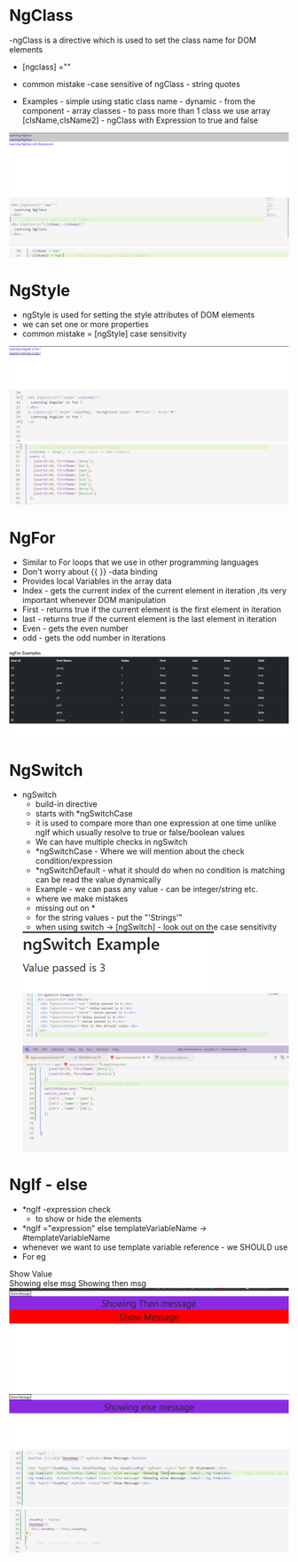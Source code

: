 # NgClass
-ngClass is a directive which is used to set the class name for DOM elements
- [ngclass] =""
- common mistake -case sensitive of ngClass
                 - string quotes

- Examples 
        - simple using static class name
        - dynamic - from the component
        - array classes - to pass more than 1 class we use array [clsName,clsName2]
        - ngClass with Expression to true and false
<img src = "src/assets/images/ngClass.png">
<img src = "src/assets/images/ngClass-1.png">
<img src = "src/assets/images/ngClass-2.png">

        
# NgStyle
- ngStyle is used for setting the style attributes of DOM elements
- we can set one or more properties
- common mistake = [ngStyle] case sensitivity
<img src = "src/assets/images/ngStyle-0.png">
<img src = "src/assets/images/ngStyle-1.png">
<img src = "src/assets/images/ngStyle-2.png">




# NgFor
- Similar to For loops that we use in other programming languages
- Don't worry about {{ }} -data binding 
- Provides local Variables in the array data
- Index - gets the current index of the current element in iteration ,its very important whenever DOM manipulation
- First - returns true if the current element is the first element in iteration
- last  - returns true if the current element is the last element in iteration
- Even  - gets the even number
- odd   - gets the odd number in iterations
<img src = "src/assets/images/ngFor.png">
<br>

# NgSwitch
- ngSwitch
    - build-in directive
    - starts with *ngSwitchCase
    - it is used to compare more than one expression at one time unlike ngIf which usually resolve to true or false/boolean values
    - We can have multiple checks in ngSwitch
    - *ngSwitchCase - Where we will mention about the check condition/expression
    - *ngSwitchDefault - what it should do when no condition is matching 
     can be read the value dynamically
    - Example - we can pass any value - can be integer/string etc.
    - where we make mistakes
    - missing out on *
    - for the string values - put the "'Strings'"
    - when using switch -> [ngSwitch] - look out on the case sensitivity
    <img src = "src/assets/images/ngSwitch-0.png">
    <br>
    <img src = "src/assets/images/ngSwitch-1.png">
    <br>
    <img src = "src/assets/images/ngSwitch-2.png">


# NgIf - else
- *ngIf -expression check
    - to show or hide the elements
- *ngIf ="expression" else templateVariableName -> #templateVariableName
- whenever we want to use template variable reference - we SHOULD use <ng-template>
- For eg
 <div *ngIf = "showValue; else showMessage">Show Value</div>
 <ng-template #showMessage> Showing else msg </ng-template>
 <ng-template #thenBlock>Showing then msg</ng-template>
    <img src = "src/assets/images/ngif-0.png">
    <img src = "src/assets/images/ngif-1.png">
    <img src = "src/assets/images/ngif-2.png">
    <img src = "src/assets/images/ngif-3.png">





